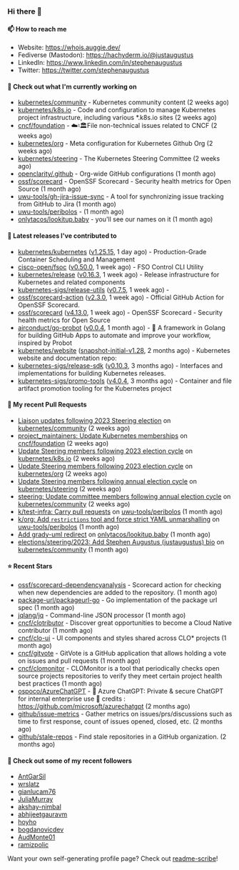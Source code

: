 ### Hi there 👋

#### 📫 How to reach me

- Website: https://whois.auggie.dev/
- Fediverse (Mastodon): https://hachyderm.io/@justaugustus
- LinkedIn: https://www.linkedin.com/in/stephenaugustus
- Twitter: https://twitter.com/stephenaugustus

#### 👷 Check out what I'm currently working on

- [kubernetes/community](https://github.com/kubernetes/community) - Kubernetes community content (2 weeks ago)
- [kubernetes/k8s.io](https://github.com/kubernetes/k8s.io) - Code and configuration to manage Kubernetes project infrastructure, including various *.k8s.io sites (2 weeks ago)
- [cncf/foundation](https://github.com/cncf/foundation) - ☁️♮🏛File non-technical issues related to CNCF (2 weeks ago)
- [kubernetes/org](https://github.com/kubernetes/org) - Meta configuration for Kubernetes Github Org (2 weeks ago)
- [kubernetes/steering](https://github.com/kubernetes/steering) - The Kubernetes Steering Committee (2 weeks ago)
- [openclarity/.github](https://github.com/openclarity/.github) - Org-wide GitHub configurations (1 month ago)
- [ossf/scorecard](https://github.com/ossf/scorecard) - OpenSSF Scorecard - Security health metrics for Open Source (1 month ago)
- [uwu-tools/gh-jira-issue-sync](https://github.com/uwu-tools/gh-jira-issue-sync) - A tool for synchronizing issue tracking from GitHub to Jira (1 month ago)
- [uwu-tools/peribolos](https://github.com/uwu-tools/peribolos) -  (1 month ago)
- [onlytacos/lookitup.baby](https://github.com/onlytacos/lookitup.baby) - you&#39;ll see our names on it (1 month ago)

#### 🔭 Latest releases I've contributed to

- [kubernetes/kubernetes](https://github.com/kubernetes/kubernetes) ([v1.25.15](https://github.com/kubernetes/kubernetes/releases/tag/v1.25.15), 1 day ago) - Production-Grade Container Scheduling and Management
- [cisco-open/fsoc](https://github.com/cisco-open/fsoc) ([v0.50.0](https://github.com/cisco-open/fsoc/releases/tag/v0.50.0), 1 week ago) - FSO Control CLI Utility
- [kubernetes/release](https://github.com/kubernetes/release) ([v0.16.3](https://github.com/kubernetes/release/releases/tag/v0.16.3), 1 week ago) - Release infrastructure for Kubernetes and related components
- [kubernetes-sigs/release-utils](https://github.com/kubernetes-sigs/release-utils) ([v0.7.5](https://github.com/kubernetes-sigs/release-utils/releases/tag/v0.7.5), 1 week ago) - 
- [ossf/scorecard-action](https://github.com/ossf/scorecard-action) ([v2.3.0](https://github.com/ossf/scorecard-action/releases/tag/v2.3.0), 1 week ago) - Official GitHub Action for OpenSSF Scorecard.
- [ossf/scorecard](https://github.com/ossf/scorecard) ([v4.13.0](https://github.com/ossf/scorecard/releases/tag/v4.13.0), 1 week ago) - OpenSSF Scorecard - Security health metrics for Open Source
- [airconduct/go-probot](https://github.com/airconduct/go-probot) ([v0.0.4](https://github.com/airconduct/go-probot/releases/tag/v0.0.4), 1 month ago) - 🤖 A framework in Golang for building GitHub Apps to automate and improve your workflow, inspired by Probot
- [kubernetes/website](https://github.com/kubernetes/website) ([snapshot-initial-v1.28](https://github.com/kubernetes/website/releases/tag/snapshot-initial-v1.28), 2 months ago) - Kubernetes website and documentation repo: 
- [kubernetes-sigs/release-sdk](https://github.com/kubernetes-sigs/release-sdk) ([v0.10.3](https://github.com/kubernetes-sigs/release-sdk/releases/tag/v0.10.3), 3 months ago) - Interfaces and implementations for building Kubernetes releases.
- [kubernetes-sigs/promo-tools](https://github.com/kubernetes-sigs/promo-tools) ([v4.0.4](https://github.com/kubernetes-sigs/promo-tools/releases/tag/v4.0.4), 3 months ago) - Container and file artifact promotion tooling for the Kubernetes project

#### 🔨 My recent Pull Requests

- [Liaison updates following 2023 Steering election](https://github.com/kubernetes/community/pull/7560) on [kubernetes/community](https://github.com/kubernetes/community) (2 weeks ago)
- [project_maintainers: Update Kubernetes memberships](https://github.com/cncf/foundation/pull/643) on [cncf/foundation](https://github.com/cncf/foundation) (2 weeks ago)
- [Update Steering members following 2023 election cycle](https://github.com/kubernetes/k8s.io/pull/5918) on [kubernetes/k8s.io](https://github.com/kubernetes/k8s.io) (2 weeks ago)
- [Update Steering members following 2023 election cycle](https://github.com/kubernetes/org/pull/4497) on [kubernetes/org](https://github.com/kubernetes/org) (2 weeks ago)
- [Update Steering members following annual election cycle](https://github.com/kubernetes/steering/pull/274) on [kubernetes/steering](https://github.com/kubernetes/steering) (2 weeks ago)
- [steering: Update committee members following annual election cycle](https://github.com/kubernetes/community/pull/7558) on [kubernetes/community](https://github.com/kubernetes/community) (2 weeks ago)
- [k/test-infra: Carry pull requests](https://github.com/uwu-tools/peribolos/pull/258) on [uwu-tools/peribolos](https://github.com/uwu-tools/peribolos) (1 month ago)
- [k/org: Add `restrictions` tool and force strict YAML unmarshalling](https://github.com/uwu-tools/peribolos/pull/257) on [uwu-tools/peribolos](https://github.com/uwu-tools/peribolos) (1 month ago)
- [Add grady-uml redirect](https://github.com/onlytacos/lookitup.baby/pull/10) on [onlytacos/lookitup.baby](https://github.com/onlytacos/lookitup.baby) (1 month ago)
- [elections/steering/2023: Add Stephen Augustus (justaugustus) bio](https://github.com/kubernetes/community/pull/7505) on [kubernetes/community](https://github.com/kubernetes/community) (1 month ago)

#### ⭐ Recent Stars

- [ossf/scorecard-dependencyanalysis](https://github.com/ossf/scorecard-dependencyanalysis) - Scorecard action for checking when new dependencies are added to the repository.  (1 month ago)
- [package-url/packageurl-go](https://github.com/package-url/packageurl-go) - Go implementation of the package url spec (1 month ago)
- [jqlang/jq](https://github.com/jqlang/jq) - Command-line JSON processor (1 month ago)
- [cncf/clotributor](https://github.com/cncf/clotributor) - Discover great opportunities to become a Cloud Native contributor (1 month ago)
- [cncf/clo-ui](https://github.com/cncf/clo-ui) - UI components and styles shared across CLO* projects (1 month ago)
- [cncf/gitvote](https://github.com/cncf/gitvote) - GitVote is a GitHub application that allows holding a vote on issues and pull requests (1 month ago)
- [cncf/clomonitor](https://github.com/cncf/clomonitor) - CLOMonitor is a tool that periodically checks open source projects repositories to verify they meet certain project health best practices (1 month ago)
- [ospoco/AzureChatGPT](https://github.com/ospoco/AzureChatGPT) -  🤖 Azure ChatGPT: Private &amp; secure ChatGPT for internal enterprise use 💼 credits : https://github.com/microsoft/azurechatgpt (2 months ago)
- [github/issue-metrics](https://github.com/github/issue-metrics) - Gather metrics on issues/prs/discussions such as time to first response, count of issues opened, closed, etc. (2 months ago)
- [github/stale-repos](https://github.com/github/stale-repos) - Find stale repositories in a GitHub organization. (2 months ago)

#### 👯 Check out some of my recent followers

- [AntGarSil](https://github.com/AntGarSil)
- [wrslatz](https://github.com/wrslatz)
- [gianlucam76](https://github.com/gianlucam76)
- [JuliaMurray](https://github.com/JuliaMurray)
- [akshay-nimbal](https://github.com/akshay-nimbal)
- [abhijeetgauravm](https://github.com/abhijeetgauravm)
- [hoyho](https://github.com/hoyho)
- [bogdanovicdev](https://github.com/bogdanovicdev)
- [AudMonte01](https://github.com/AudMonte01)
- [ramizpolic](https://github.com/ramizpolic)

Want your own self-generating profile page? Check out [readme-scribe](https://github.com/muesli/readme-scribe)!
